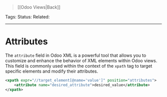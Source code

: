 > [[Odoo Views|Back]]

Tags: 
Status: 
Related: 

___

# Attributes

The `attribute` field in Odoo XML is a powerful tool that allows you to customize and enhance the behavior of XML elements within Odoo views. This field is commonly used within the context of the `xpath` tag to target specific elements and modify their attributes.

```xml
<xpath expr="//target_element[@name='value']" position="attributes">
	<attribute name="desired_attribute">desired_value</attribute>
</xpath>
```